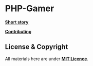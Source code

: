 # PHP-Gamer

**[Short story](https://github.com/fatorx/php-gamer/blob/main/docs/SHORT-STORY.md)**

**[Contributing](https://github.com/fatorx/php-gamer/blob/main/docs/CONTRIBUTING.md)**

## License & Copyright

All materials here are under **[MIT Licence](https://github.com/fatorx/php-gamer/blob/main/LICENSE.md)**.
